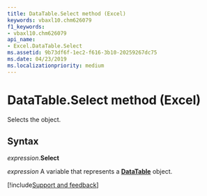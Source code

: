 ```yaml
---
title: DataTable.Select method (Excel)
keywords: vbaxl10.chm626079
f1_keywords:
- vbaxl10.chm626079
api_name:
- Excel.DataTable.Select
ms.assetid: 9b73df6f-1ec2-f616-3b10-20259267dc75
ms.date: 04/23/2019
ms.localizationpriority: medium
---
```



# DataTable.Select method (Excel)

Selects the object.


## Syntax

_expression_.**Select**

_expression_ A variable that represents a **[DataTable](excel.datatable(object).md)** object.




[!include[Support and feedback](~/includes/feedback-boilerplate.md)]